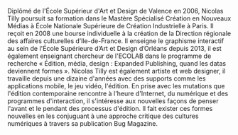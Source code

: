 Diplômé de l'École Supérieur d'Art et Design de Valence en 2006, Nicolas Tilly poursuit sa formation dans le Mastère Spécialisé Création en Nouveaux Médias à École Nationale Supérieure de Création Industrielle à Paris. Il reçoit en 2008 une bourse individuelle à la création de la Direction régionale des affaires culturelles d’Ile-de-France.
Il enseigne le graphisme interactif au sein de l'École Supérieure d’Art et Design d’Orléans depuis 2013, il est également enseignant chercheur de l'ECOLAB dans le programme de recherche « Édition, média, design : Expanded Publishing, quand les datas deviennent formes ». Nicolas Tilly est également artiste et web designer, il travaille depuis une dizaine d'années avec des supports comme les applications mobile, le jeu vidéo, l'édition. En prise avec les mutations que l'édition contemporaine rencontre à l'heure d'Internet, du numérique et des programmes d'interaction, il s'intéresse aux nouvelles façons de penser l'avant et le pendant des processus d'édition. Il fait exister ces formes nouvelles en les conjuguant à une approche critique des cultures numériques à travers sa publication Bug Magazine.